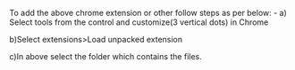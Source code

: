 To add the above chrome extension or other follow steps as per below: -
a) Select tools from the control and customize(3 vertical dots) in Chrome

b)Select extensions>Load unpacked extension

c)In above select the folder which contains the files.
